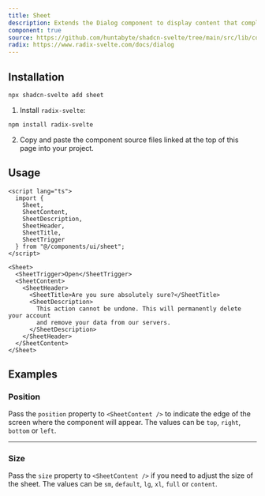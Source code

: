 ```yaml
---
title: Sheet
description: Extends the Dialog component to display content that complements the main content of the screen.
component: true
source: https://github.com/huntabyte/shadcn-svelte/tree/main/src/lib/components/ui/sheet
radix: https://www.radix-svelte.com/docs/dialog
---
```


<script>
  import { SheetDemo, SheetPositionDemo, SheetSizeDemo, ComponentExample, ManualInstall } from '$lib/components/docs';
</script>

<ComponentExample src="src/lib/components/docs/examples/sheet/SheetDemo.svelte">

<div slot="example">
<SheetDemo />
</div>

</ComponentExample>

## Installation

```bash
npx shadcn-svelte add sheet
```

<ManualInstall>

1. Install `radix-svelte`:

```bash
npm install radix-svelte
```

2. Copy and paste the component source files linked at the top of this page into your project.

</ManualInstall>

## Usage

```svelte
<script lang="ts">
  import {
    Sheet,
    SheetContent,
    SheetDescription,
    SheetHeader,
    SheetTitle,
    SheetTrigger
  } from "@/components/ui/sheet";
</script>
```

```svelte
<Sheet>
  <SheetTrigger>Open</SheetTrigger>
  <SheetContent>
    <SheetHeader>
      <SheetTitle>Are you sure absolutely sure?</SheetTitle>
      <SheetDescription>
        This action cannot be undone. This will permanently delete your account
        and remove your data from our servers.
      </SheetDescription>
    </SheetHeader>
  </SheetContent>
</Sheet>
```

## Examples

### Position

Pass the `position` property to `<SheetContent />` to indicate the edge of the screen where the component will appear. The values can be `top`, `right`, `bottom` or `left`.

<ComponentExample src="src/lib/components/docs/examples/sheet/SheetPositionDemo.svelte">

<div slot="example">
<SheetPositionDemo />
</div>

</ComponentExample>

---

### Size

Pass the `size` property to `<SheetContent />` if you need to adjust the size of the sheet. The values can be `sm`, `default`, `lg`, `xl`, `full` or `content`.

<ComponentExample src="src/lib/components/docs/examples/sheet/SheetSizeDemo.svelte">

<div slot="example">
<SheetSizeDemo />
</div>

</ComponentExample>
